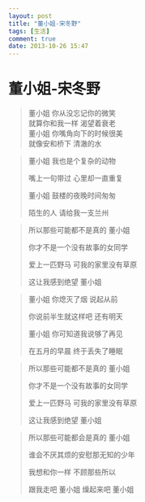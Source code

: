 ```yaml
---
layout: post
title: "董小姐-宋冬野"
tags: [生活]
comment: true
date: 2013-10-26 15:47
---
```


董小姐-宋冬野
===========

> 董小姐 你从没忘记你的微笑    
> 就算你和我一样 渴望着衰老    
> 董小姐 你嘴角向下的时候很美    
> 就像安和桥下 清澈的水    


> 董小姐 我也是个复杂的动物
> 
> 嘴上一句带过 心里却一直重复
> 
> 董小姐 鼓楼的夜晚时间匆匆
> 
> 陌生的人 请给我一支兰州


> 所以那些可能都不是真的 董小姐
> 
> 你才不是一个没有故事的女同学
> 
> 爱上一匹野马 可我的家里没有草原
> 
> 这让我感到绝望 董小姐


> 董小姐 你熄灭了烟 说起从前
> 
> 你说前半生就这样吧 还有明天
> 
> 董小姐 你可知道我说够了再见
> 
> 在五月的早晨 终于丢失了睡眠

 
> 所以那些可能都不是真的 董小姐
> 
> 你才不是一个没有故事的女同学
> 
> 爱上一匹野马 可我的家里没有草原
> 
> 这让我感到绝望 董小姐

 
> 所以那些可能都会是真的 董小姐
> 
> 谁会不厌其烦的安慰那无知的少年
> 
> 我想和你一样 不顾那些所以
> 
> 跟我走吧 董小姐 燥起来吧 董小姐

